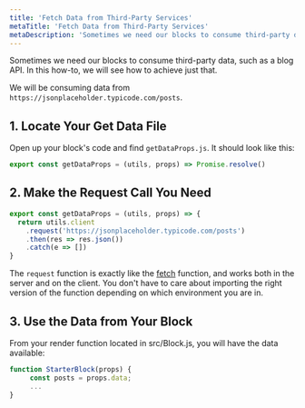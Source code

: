 ```yaml
---
title: 'Fetch Data from Third-Party Services'
metaTitle: 'Fetch Data from Third-Party Services'
metaDescription: 'Sometimes we need our blocks to consume third-party data, such as a blog API. In this how-to, we will see how to achieve just that.'
---
```


Sometimes we need our blocks to consume third-party data, such as a blog API. In this how-to, we will see how to achieve just that.

We will be consuming data from `https://jsonplaceholder.typicode.com/posts`.

## 1. Locate Your Get Data File

Open up your block's code and find `getDataProps.js`. It should look like this:

```javascript
export const getDataProps = (utils, props) => Promise.resolve()
```

## 2. Make the Request Call You Need

```javascript
export const getDataProps = (utils, props) => {
  return utils.client
    .request('https://jsonplaceholder.typicode.com/posts')
    .then(res => res.json())
    .catch(e => [])
}
```

The `request` function is exactly like the [fetch](https://developer.mozilla.org/en-US/docs/Web/API/Fetch_API) function, and works both in the server and on the client.
You don't have to care about importing the right version of the function depending on which environment you are in.

## 3. Use the Data from Your Block

From your render function located in src/Block.js, you will have the data available:

```javascript
function StarterBlock(props) {
     const posts = props.data;
     ...
}
```
